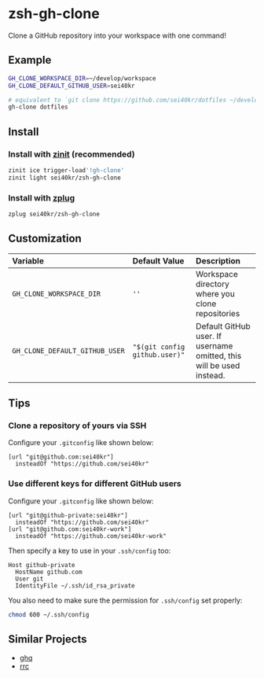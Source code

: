 # zsh-gh-clone

Clone a GitHub repository into your workspace with one command!

## Example

```zsh
GH_CLONE_WORKSPACE_DIR=~/develop/workspace
GH_CLONE_DEFAULT_GITHUB_USER=sei40kr

# equivalent to `git clone https://github.com/sei40kr/dotfiles ~/develop/workspace/sei40kr/dotfiles`
gh-clone dotfiles
```

## Install

### Install with [zinit](https://github.com/zdharma/zinit) (recommended)

```zsh
zinit ice trigger-load'!gh-clone'
zinit light sei40kr/zsh-gh-clone
```

### Install with [zplug](https://github.com/zplug/zplug)

```zsh
zplug sei40kr/zsh-gh-clone
```

## Customization

| Variable                       | Default Value                 | Description                                                          |
| :--                            | :--                           | :--                                                                  |
| `GH_CLONE_WORKSPACE_DIR`       | `''`                          | Workspace directory where you clone repositories                     |
| `GH_CLONE_DEFAULT_GITHUB_USER` | `"$(git config github.user)"` | Default GitHub user. If username omitted, this will be used instead. |

## Tips

### Clone a repository of yours via SSH

Configure your `.gitconfig` like shown below:

```gitconfig
[url "git@github.com:sei40kr"]
  insteadOf "https://github.com/sei40kr"
```

### Use different keys for different GitHub users

Configure your `.gitconfig` like shown below:

```gitconfig
[url "git@github-private:sei40kr"]
  insteadOf "https://github.com/sei40kr"
[url "git@github.com:sei40kr-work"]
  insteadOf "https://github.com/sei40kr-work"
```

Then specify a key to use in your `.ssh/config` too:

```ssh-config
Host github-private
  HostName github.com
  User git
  IdentityFile ~/.ssh/id_rsa_private
```

You also need to make sure the permission for `.ssh/config` set properly:

```zsh
chmod 600 ~/.ssh/config
```

## Similar Projects

- [ghq](https://github.com/motemen/ghq)
- [rrc](https://github.com/mopemope/rrc)
